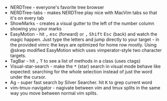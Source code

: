 * NERDTree - everyone's favorite tree browser
* NERDTree-tabs - makes NERDTree play nice with MacVim tabs so that it's on every tab
* ShowMarks - creates a visual gutter to the left of the number column showing you your marks
* EasyMotion - hit <kbd>,</kbd> <kbd>esc</kbd> (forward) or <kbd>,</kbd> <kbd>Shift</kbd> <kbd>Esc</kbd> (back) and watch the magic happen. Just type the letters and jump directly to your target - in the provided vimrc the keys are optimized for home row mostly. Using @skwp modified EasyMotion which uses vimperator-style two character targets.
* TagBar - hit <kbd>,</kbd> <kbd>T</kbd> to see a list of methods in a class (uses ctags)
* Visual-star-search - make the <kbd>*</kbd> (star) search in visual mode behave like expected: searching for the whole selection instead of just the word under the cursor.
* Ag - super fast search by Silver Searcher. hit <kbd>K</kbd> to grep current word
* vim-tmux-navigator - nagivate between vim and tmux splits in the same way you move between normal vim splits.
